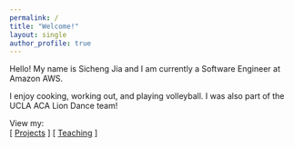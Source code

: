```yaml
---
permalink: /
title: "Welcome!"
layout: single
author_profile: true
---
```


Hello! My name is Sicheng Jia and I am currently a Software Engineer at Amazon AWS.

I enjoy cooking, working out, and playing volleyball. I was also part of the UCLA ACA Lion Dance team!

View my:\
\[ [Projects](./_pages/projects.md) \] \[ [Teaching](./_pages/teaching.md) \]